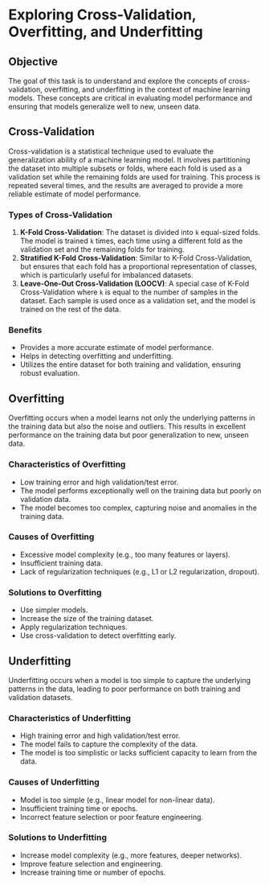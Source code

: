 # Exploring Cross-Validation, Overfitting, and Underfitting

## Objective
The goal of this task is to understand and explore the concepts of cross-validation, overfitting, and underfitting in the context of machine learning models. These concepts are critical in evaluating model performance and ensuring that models generalize well to new, unseen data.

## Cross-Validation
Cross-validation is a statistical technique used to evaluate the generalization ability of a machine learning model. It involves partitioning the dataset into multiple subsets or folds, where each fold is used as a validation set while the remaining folds are used for training. This process is repeated several times, and the results are averaged to provide a more reliable estimate of model performance.

### Types of Cross-Validation
1. **K-Fold Cross-Validation**: The dataset is divided into `k` equal-sized folds. The model is trained `k` times, each time using a different fold as the validation set and the remaining folds for training.
2. **Stratified K-Fold Cross-Validation**: Similar to K-Fold Cross-Validation, but ensures that each fold has a proportional representation of classes, which is particularly useful for imbalanced datasets.
3. **Leave-One-Out Cross-Validation (LOOCV)**: A special case of K-Fold Cross-Validation where `k` is equal to the number of samples in the dataset. Each sample is used once as a validation set, and the model is trained on the rest of the data.

### Benefits
- Provides a more accurate estimate of model performance.
- Helps in detecting overfitting and underfitting.
- Utilizes the entire dataset for both training and validation, ensuring robust evaluation.

## Overfitting
Overfitting occurs when a model learns not only the underlying patterns in the training data but also the noise and outliers. This results in excellent performance on the training data but poor generalization to new, unseen data.

### Characteristics of Overfitting
- Low training error and high validation/test error.
- The model performs exceptionally well on the training data but poorly on validation data.
- The model becomes too complex, capturing noise and anomalies in the training data.

### Causes of Overfitting
- Excessive model complexity (e.g., too many features or layers).
- Insufficient training data.
- Lack of regularization techniques (e.g., L1 or L2 regularization, dropout).

### Solutions to Overfitting
- Use simpler models.
- Increase the size of the training dataset.
- Apply regularization techniques.
- Use cross-validation to detect overfitting early.

## Underfitting
Underfitting occurs when a model is too simple to capture the underlying patterns in the data, leading to poor performance on both training and validation datasets.

### Characteristics of Underfitting
- High training error and high validation/test error.
- The model fails to capture the complexity of the data.
- The model is too simplistic or lacks sufficient capacity to learn from the data.

### Causes of Underfitting
- Model is too simple (e.g., linear model for non-linear data).
- Insufficient training time or epochs.
- Incorrect feature selection or poor feature engineering.

### Solutions to Underfitting
- Increase model complexity (e.g., more features, deeper networks).
- Improve feature selection and engineering.
- Increase training time or number of epochs.
